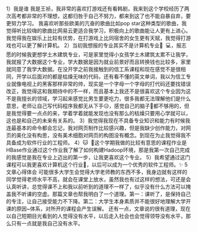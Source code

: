 1）我是谁
我是王祯，我非常的喜欢打游戏还有看韩剧，我来到这个学校经历了两次高考都非常的不理想，这都归咎于自己不努力，都来到这了也不能自暴自弃，要更努力学习。 我喜欢听那些欧美的亢奋的歌曲比如pop star这种类型的歌曲，我觉得听比较嗨的歌曲比网易云更适合我学习，积极向上的歌曲能让人更有上进心。我觉得我在娱乐上比较有优势，在打游戏上比同宿舍的女生更有天赋，我觉得打游戏也可以更了解计算机。
2）当初我想报的专业其实不是计算机专业👨 ‍ 💻，报志愿的时候我更想学土木建筑专业，可是家里觉得小女孩学土木建筑太累不让我学，我就报了大数据这个专业，学大数据是因为就业前景好而且转换钱也比较多，家里就同意了我学大数据。在没开学之前我接触到的信工系课程和现在感觉不是很相同，开学以后面对的都是枯燥无味的代码，还有看不懂的英文单词，我以为信工专业就像电视上的黑客那样非常的帅，现实是一个字母一个字母的打代码还要找错误改正，我觉得这和我期待中的不一样，而且基本上我还不是很喜欢这个专业因为这不是我擅长的领域，学习起来感觉比男生要更吃力，很多我都无法理解他们是什么意思，老师让自己写代码程序我都无从下手😥，感觉自己的脑子🧠都不够用的，但是我觉得要一点点的来，学着学着就能发现也没有那么的枯燥只要用心学就可以，这也是和自己的未来有关系的。
3）我觉得我现在不具备专业知识和能力有时候我连最基本的命令都会忘记，我对网页制作比较感兴趣，但是我缺少创作能力，对网页的美化没有构思，没有美术细胞对网页的构图没有概念。到现在为止我觉得我不具备成为软件行业的工程师。
4）🐱 ‍ 🐉这个学期我做的比较有意思的课程作业是HBase作业通过这个作业我了解了如何构建Hadoop环境，那是我第一次自己完成的我感觉是我在专业上迈出的第一步，让我更喜欢这个专业。
5）我希望通过这门课程可以我更喜欢计算机这个行业🎉，以后可以成为一个优秀的软件工程师。✨
5文章心得体会
    可能很多大学生会觉得大学老师教的东西不多，我身边就有这样的同学觉得老师水平不高，就会在课堂上放水，虽然我也有过这样的想法，可还是会认真听讲，总觉得课不上和我以前听到的道理不一样了，似乎没有什么方法可以掩盖我不听课的空虚。那篇文章也帮我明白了一个道理。第一：课听了，是保持自己的专注，让自己接受能力不下降。第二：大学生本身素质并不能很好地理解大学开课的原因~体系，对所开的课程会产生误解。
    还有一点，文章说的很有道理，现在以自己短期目光看到的人觉得没有水平，以后走入社会也会觉得领导没有水平，那么只有一点就是我自己没有水平。
